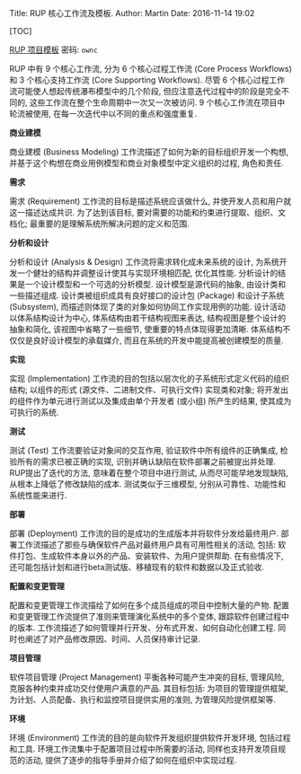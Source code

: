 Title: RUP 核心工作流及模板.
Author: Martin
Date: 2016-11-14 19:02

[TOC]

[RUP 项目模板](http://pan.baidu.com/s/1jI4VeHw) 密码: `ownc`

RUP 中有 9 个核心工作流, 分为 6 个核心过程工作流 (Core Process Workflows) 和 3 个核心支持工作流 (Core Supporting Workflows). 尽管 6 个核心过程工作流可能使人想起传统瀑布模型中的几个阶段, 但应注意迭代过程中的阶段是完全不同的, 这些工作流在整个生命周期中一次又一次被访问. 9 个核心工作流在项目中轮流被使用, 在每一次迭代中以不同的重点和强度重复.

**商业建模**

商业建模 (Business Modeling) 工作流描述了如何为新的目标组织开发一个构想, 并基于这个构想在商业用例模型和商业对象模型中定义组织的过程, 角色和责任.

**需求**

需求 (Requirement) 工作流的目标是描述系统应该做什么, 并使开发人员和用户就这一描述达成共识. 为了达到该目标, 要对需要的功能和约束进行提取、组织、文档化; 最重要的是理解系统所解决问题的定义和范围.

**分析和设计**

分析和设计 (Analysis & Design) 工作流将需求转化成未来系统的设计, 为系统开发一个健壮的结构并调整设计使其与实现环境相匹配, 优化其性能. 分析设计的结果是一个设计模型和一个可选的分析模型. 设计模型是源代码的抽象, 由设计类和一些描述组成. 设计类被组织成具有良好接口的设计包 (Package) 和设计子系统 (Subsystem), 而描述则体现了类的对象如何协同工作实现用例的功能. 设计活动以体系结构设计为中心, 体系结构由若干结构视图来表达, 结构视图是整个设计的抽象和简化, 该视图中省略了一些细节, 使重要的特点体现得更加清晰. 体系结构不仅仅是良好设计模型的承载媒介, 而且在系统的开发中能提高被创建模型的质量.

**实现**

实现 (Implementation) 工作流的目的包括以层次化的子系统形式定义代码的组织结构; 以组件的形式 (源文件、二进制文件、可执行文件) 实现类和对象; 将开发出的组件作为单元进行测试以及集成由单个开发者 (或小组) 所产生的结果, 使其成为可执行的系统.

**测试**

测试 (Test) 工作流要验证对象间的交互作用, 验证软件中所有组件的正确集成, 检验所有的需求已被正确的实现, 识别并确认缺陷在软件部署之前被提出并处理. RUP提出了迭代的方法, 意味着在整个项目中进行测试, 从而尽可能早地发现缺陷, 从根本上降低了修改缺陷的成本. 测试类似于三维模型, 分别从可靠性、功能性和系统性能来进行.

**部署**

部署 (Deployment) 工作流的目的是成功的生成版本并将软件分发给最终用户. 部署工作流描述了那些与确保软件产品对最终用户具有可用性相关的活动, 包括: 软件打包、生成软件本身以外的产品、安装软件、为用户提供帮助. 在有些情况下, 还可能包括计划和进行beta测试版、移植现有的软件和数据以及正式验收.

**配置和变更管理**

配置和变更管理工作流描绘了如何在多个成员组成的项目中控制大量的产物. 配置和变更管理工作流提供了准则来管理演化系统中的多个变体, 跟踪软件创建过程中的版本. 工作流描述了如何管理并行开发、分布式开发、如何自动化创建工程. 同时也阐述了对产品修改原因、时间、人员保持审计记录.

**项目管理**

软件项目管理 (Project Management) 平衡各种可能产生冲突的目标, 管理风险, 克服各种约束并成功交付使用户满意的产品. 其目标包括: 为项目的管理提供框架, 为计划、人员配备、执行和监控项目提供实用的准则, 为管理风险提供框架等.

**环境**

环境 (Environment) 工作流的目的是向软件开发组织提供软件开发环境, 包括过程和工具. 环境工作流集中于配置项目过程中所需要的活动, 同样也支持开发项目规范的活动, 提供了逐步的指导手册并介绍了如何在组织中实现过程.
